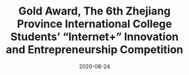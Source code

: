 ---
title: Gold Award, The 6th Zhejiang Province International College Students’ “Internet+” Innovation and Entrepreneurship Competition
date: 2020-08-24
category: Competition
description: >-
  第六届浙江省国际互联网+大学生创新创业大赛金奖
  </br>浙江省大学生科技竞赛委员会、浙江省大学生创新创业大赛组委会
image: assets/images/ach/comp.png
links:
  "Certificate": "/docs/achievements/2020/互联网+.pdf"
---